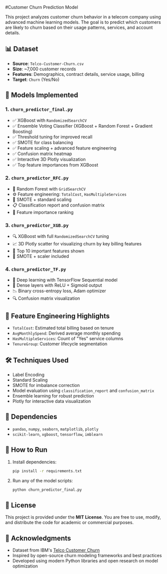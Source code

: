 #Customer Churn Prediction Model

This project analyzes customer churn behavior in a telecom company using advanced machine learning models. The goal is to predict which customers are likely to churn based on their usage patterns, services, and account details.

## 📊 Dataset

- **Source**: `Telco-Customer-Churn.csv`
- **Size**: ~7,000 customer records
- **Features**: Demographics, contract details, service usage, billing
- **Target**: `Churn` (Yes/No)

## 🧠 Models Implemented

### 1. `churn_predictor_final.py`  
- ✅ XGBoost with `RandomizedSearchCV`  
- ✅ Ensemble Voting Classifier (XGBoost + Random Forest + Gradient Boosting)  
- ✅ Threshold tuning for improved recall  
- ✅ SMOTE for class balancing  
- ✅ Feature scaling + advanced feature engineering  
- ✅ Confusion matrix heatmap  
- ✅ Interactive 3D Plotly visualization  
- ✅ Top feature importances from XGBoost

### 2. `churn_predictor_RFC.py`  
- 🔁 Random Forest with `GridSearchCV`  
- ⚙️ Feature engineering: `TotalCost`, `HasMultipleServices`  
- 🧪 SMOTE + standard scaling  
- 📋 Classification report and confusion matrix  
- 🎯 Feature importance ranking

### 3. `churn_predictor_XGB.py`  
- 🔍 XGBoost with full `RandomizedSearchCV` tuning  
- 📈 3D Plotly scatter for visualizing churn by key billing features  
- 📌 Top 10 important features shown  
- 🧪 SMOTE + scaler included

### 4. `churn_predictor_TF.py`  
- 🤖 Deep learning with TensorFlow Sequential model  
- 🧱 Dense layers with ReLU + Sigmoid output  
- 📉 Binary cross-entropy loss, Adam optimizer  
- 🔍 Confusion matrix visualization

## 🔧 Feature Engineering Highlights

- `TotalCost`: Estimated total billing based on tenure  
- `AvgMonthlySpend`: Derived average monthly spending  
- `HasMultipleServices`: Count of "Yes" service columns  
- `TenureGroup`: Customer lifecycle segmentation

## 🛠️ Techniques Used

- Label Encoding  
- Standard Scaling  
- SMOTE for imbalance correction  
- Model evaluation using `classification_report` and `confusion_matrix`  
- Ensemble learning for robust prediction  
- Plotly for interactive data visualization  

## 📌 Dependencies

- `pandas`, `numpy`, `seaborn`, `matplotlib`, `plotly`  
- `scikit-learn`, `xgboost`, `tensorflow`, `imblearn`

## 🧪 How to Run

1. Install dependencies:
   ```bash
   pip install -r requirements.txt
   ```

2. Run any of the model scripts:
   ```bash
   python churn_predictor_final.py
   ```

## 📜 License

This project is provided under the **MIT License**. You are free to use, modify, and distribute the code for academic or commercial purposes.

## 🙏 Acknowledgments

- Dataset from IBM's [Telco Customer Churn](https://www.ibm.com/communities/analytics/watson-analytics-blog/guide-to-sample-datasets/)
- Inspired by open-source churn modeling frameworks and best practices
- Developed using modern Python libraries and open research on model optimization
